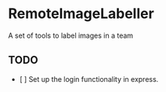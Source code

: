 # RemoteImageLabeller
 A set of tools to label images in a team

 ## TODO
 - \[ ] Set up the login functionality in express.
